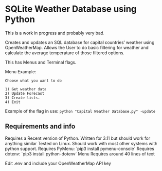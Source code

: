 <h1>SQLite Weather Database using Python</h1> 
This is a work in progress and probably very bad.

Creates and updates an SQL database for capital countries’ weather using OpenWeatherMap.
Allows the User to do basic filtering for weather and calculate the average temperature of those filtered options.

This has Menus and Terminal flags.

Menu Example:
```
Choose what you want to do 

1) Get weather data
2) Update Forecast
3) Create lists.
4) Exit 
```

Example of the flag in use: `python "Capital Weather Database.py" -update`

<h2>Requirements and info</h2>
Requires a Recent version of Python. Written for 3.11 but should work for anything similar
Tested on Linux. Should work with most other systems with python support.
Requires PyMenu: `pip3 install pymenu-console`
Requires dotenv: `pip3 install python-dotenv`
Menu Requires around 40 lines of text

Edit .env and include your OpenWeatherMap API key
